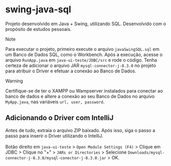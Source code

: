 # swing-java-sql
Projeto desenvolvido em Java + Swing, utilizando SQL. Desenvolvido com o propósito de estudos pessoais.

> [!NOTE]
> Para executar o projeto, primeiro execute o arquivo ```javaSwingSQL.sql``` em um Banco de Dados SQL, como o Workbench. Após a execução, acesse o arquivo ```RunApp.java``` em ```java-ui-teste/JDBC/src``` e rode o código.
> Tenha certeza de adicionar o arquivo JAR ```mysql-connector-j-8.3.0``` no projeto para atribuir o Driver e efetuar a conexão ao Banco de Dados.

>[!WARNING]
> Certifique-se de ter o XAMPP ou Wampserver instalados para conectar ao banco de dados e altere a conexão ao seu Banco de Dados no arquivo ```MyApp.java```, nas variáveis ```url, user, password```.

## Adicionando o Driver com IntelliJ
Antes de tudo, extraia o arquivo ZIP baixado. Após isso, siga o passo a passo para inserir o Driver utilizando o IntelliJ.
\
\
Botão direito em ```java-ui-teste``` > ```Open Module Settings (F4)``` > Clique em JDBC > Clique no "+" > ```JARs or Directories``` > Selecione ```Downloads/mysql-connector-j-8.3.0/mysql-conector-j-8.3.0.jar``` > OK.
